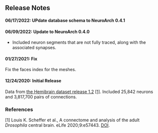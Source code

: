 ## Release Notes

#### 06/17/2022: UPdate database schema to NeuroArch 0.4.1

#### 06/09/2022: Update to NeuroArch 0.4.0
- Included neuron segments that are not fully traced, along with the associated synapses.

#### 01/27/2021: Fix
Fix the faces index for the meshes.

#### 12/24/2020: Initial Release
Data from [the Hemibrain dataset release 1.2](https://storage.cloud.google.com/hemibrain-release/neuprint/hemibrain_v1.2_neo4j_inputs.zip) [[1]](#ref-1).
Included 25,842 neurons and 3,817,700 pairs of connections.

### References

[1] <a name="ref-1"></a> Louis K. Scheffer et al., A connectome and analysis of the adult *Drosophila* central brain. eLife 2020;9:e57443. [DOI](https://doi.org/10.7554/eLife.57443).

